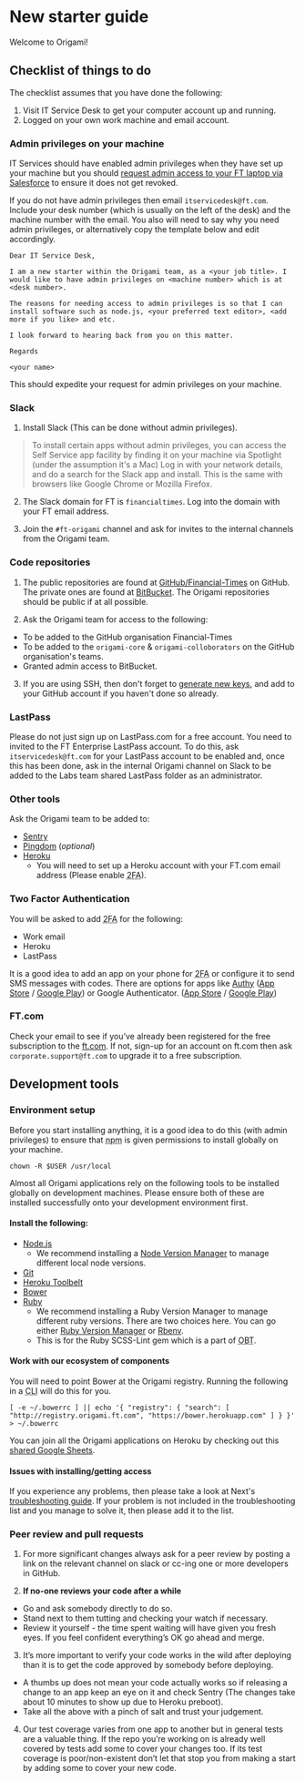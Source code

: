 # New starter guide

Welcome to Origami!

## Checklist of things to do

The checklist assumes that you have done the following:

1. Visit IT Service Desk to get your computer account up and running.
2. Logged on your own work machine and email account.

### Admin privileges on your machine

IT Services should have enabled admin privileges when they have set up your machine but you should [request admin access to your FT laptop via Salesforce](https://financialtimes.my.salesforce.com/home/home.jsp) to ensure it does not get revoked.

If you do not have admin privileges then email `itservicedesk@ft.com`. Include your desk number (which is usually on the left of the desk) and the machine number with the email. You also will need to say why you need admin privileges, or alternatively copy the template below and edit accordingly.

```
Dear IT Service Desk,

I am a new starter within the Origami team, as a <your job title>. I would like to have admin privileges on <machine number> which is at <desk number>.

The reasons for needing access to admin privileges is so that I can install software such as node.js, <your preferred text editor>, <add more if you like> and etc.

I look forward to hearing back from you on this matter.

Regards

<your name>
```

This should expedite your request for admin privileges on your machine.


### Slack

1. Install Slack (This can be done without admin privileges).
  > To install certain apps without admin privileges, you can access the Self Service app facility by finding it on your machine via Spotlight (under the assumption it's a Mac) Log in with your network details, and do a search for the Slack app and install. This is the same with browsers like Google Chrome or Mozilla Firefox.

2. The Slack domain for FT is `financialtimes`. Log into the domain with your FT email address.

3. Join the `#ft-origami` channel and ask for invites to the internal channels from the Origami team.


### Code repositories

1. The public repositories are found at [GitHub/Financial-Times](https://github.com/Financial-Times) on GitHub. The private ones are found at [BitBucket](http://git.svc.ft.com/). The Origami repositories should be public if at all possible.

2. Ask the Origami team for access to the following:
  - To be added to the GitHub organisation Financial-Times
  - To be added to the `origami-core` & `origami-colloborators` on the GitHub organisation's teams.
  - Granted admin access to BitBucket.

3. If you are using SSH, then don't forget to [generate new keys](https://help.github.com/articles/generating-an-ssh-key/), and add to your GitHub account if you haven't done so already.

### LastPass

Please do not just sign up on LastPass.com for a free account. You need to invited to the FT Enterprise LastPass account. To do this, ask `itservicedesk@ft.com` for your LastPass account to be enabled and, once this has been done, ask in the internal Origami channel on Slack to be added to the Labs team shared LastPass folder as an administrator.

### Other tools

Ask the Origami team to be added to:

- [Sentry](https://app.getsentry.com/auth/login/financial-times/)
- [Pingdom](https://www.pingdom.com/) (_optional_)
- [Heroku](https://www.heroku.com/)
  - You will need to set up a Heroku account with your FT.com email address (Please enable <abbr title="Two Factor Authentication">2FA</abbr>).

### Two Factor Authentication

You will be asked to add <abbr title="Two Factor Authentication">2FA</abbr> for the following:

- Work email
- Heroku
- LastPass

It is a good idea to add an app on your phone for <abbr title="Two Factor Authentication">2FA</abbr> or configure it to send SMS messages with codes. There are options for apps like [Authy](https://www.authy.com/) ([App Store](https://itunes.apple.com/gb/app/authy/id494168017) / [Google Play](https://play.google.com/store/apps/details?id=com.authy.authy)) or Google Authenticator. ([App Store](https://itunes.apple.com/gb/app/google-authenticator/id388497605) / [Google Play](https://play.google.com/store/apps/details?id=com.google.android.apps.authenticator2))

### FT.com

Check your email to see if you’ve already been registered for the free subscription to the [ft.com](https://www.ft.com/). If not, sign-up for an account on ft.com then ask `corporate.support@ft.com` to upgrade it to a free subscription.

## Development tools

### Environment setup

Before you start installing anything, it is a good idea to do this (with admin privileges) to ensure that <abbr title="Node Package Manager">npm</abbr> is given permissions to install globally on your machine.

```
chown -R $USER /usr/local
```

Almost all Origami applications rely on the following tools to be installed globally on development machines. Please ensure both of these are installed successfully onto your development environment first.

#### Install the following:

- [Node.js](https://nodejs.org/)
  - We recommend installing a [Node Version Manager](https://github.com/creationix/nvm) to manage different local node versions.
- [Git](https://git-scm.com/)
- [Heroku Toolbelt](https://toolbelt.heroku.com/)
- [Bower](http://bower.io/)
- [Ruby](http://www.ruby-lang.org/)
  - We recommend installing a Ruby Version Manager to manage different ruby versions. There are two choices here. You can go either [Ruby Version Manager](https://rvm.io/) or [Rbenv](https://github.com/rbenv/rbenv).
  - This is for the Ruby SCSS-Lint gem which is a part of <abbr title="Origami Build Tools">OBT</abbr>.

#### Work with our ecosystem of components

You will need to point Bower at the Origami registry. Running the following in a <abbr title="Command Line Interface">CLI</abbr> will do this for you.

```
[ -e ~/.bowerrc ] || echo '{ "registry": { "search": [ "http://registry.origami.ft.com", "https://bower.herokuapp.com" ] } }' > ~/.bowerrc
```

You can join all the Origami applications on Heroku by checking out this [shared Google Sheets](https://docs.google.com/a/ft.com/spreadsheets/d/1xk1tyn60ZCmLk1I39Dot-08c9pBJeeX3g9MDENDqjKk/edit?usp=drive_web).


#### Issues with installing/getting access

If you experience any problems, then please take a look at Next's [troubleshooting guide](http://financial-times.github.io/next/docs/developer-guide/troubleshooting/). If your problem is not included in the troubleshooting list and you manage to solve it, then please add it to the list.

### Peer review and pull requests

1. For more significant changes always ask for a peer review by posting a link on the relevant channel on slack or cc-ing one or more developers in GitHub.

2. **If no-one reviews your code after a while**
  - Go and ask somebody directly to do so.
  - Stand next to them tutting and checking your watch if necessary.
  - Review it yourself - the time spent waiting will have given you fresh eyes. If you feel confident everything’s OK go ahead and merge.

3. It’s more important to verify your code works in the wild after deploying than it is to get the code approved by somebody before deploying.
  - A thumbs up does not mean your code actually works so if releasing a change to an app keep an eye on it and check Sentry (The changes take about 10 minutes to show up due to Heroku preboot).
  - Take all the above with a pinch of salt and trust your judgement.

4. Our test coverage varies from one app to another but in general tests are a valuable thing. If the repo you’re working on is already well covered by tests add some to cover your changes too. If its test coverage is poor/non-existent don’t let that stop you from making a start by adding some to cover your new code.
